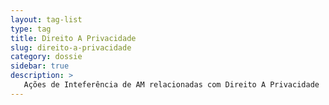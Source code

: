 ```yaml
---
layout: tag-list
type: tag
title: Direito A Privacidade
slug: direito-a-privacidade
category: dossie
sidebar: true
description: >
   Ações de Inteferência de AM relacionadas com Direito A Privacidade
---
```

